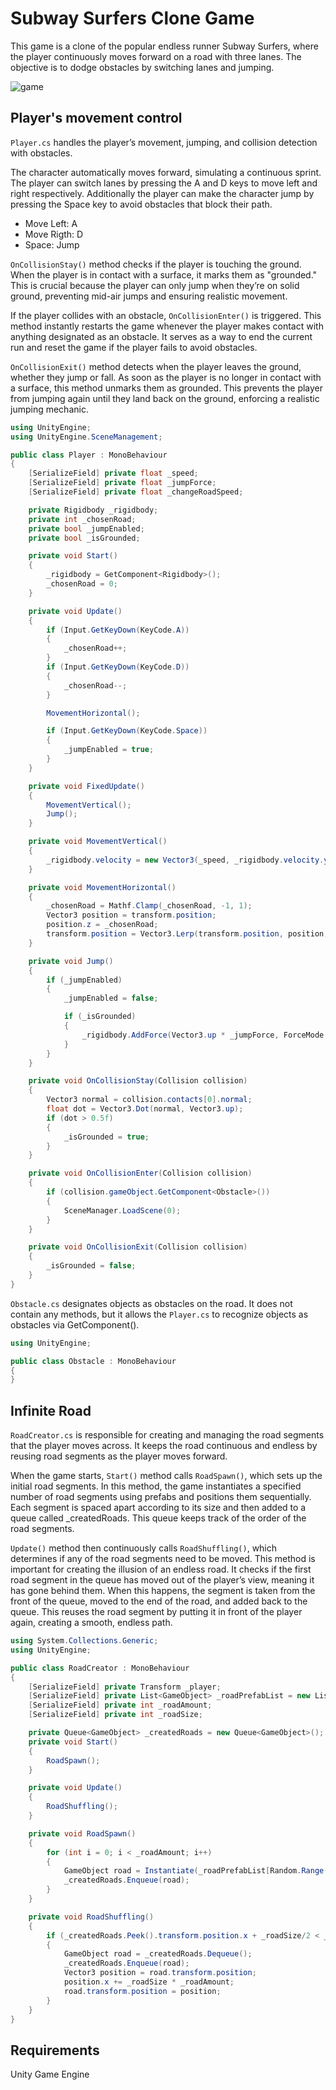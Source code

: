 # Subway Surfers Clone Game

This game is a clone of the popular endless runner Subway Surfers, where the player continuously moves forward on a road with three lanes. The objective is to dodge obstacles by switching lanes and jumping. 

![game](https://github.com/MariiaPiili/Subway-Surfers-Clone-Game/blob/main/game.png)
## Player's movement сontrol

`Player.cs` handles the player’s movement, jumping, and collision detection with obstacles. 

The character automatically moves forward, simulating a continuous sprint. The player can switch lanes by pressing the A and D keys to move left and right respectively. Additionally the player can make the character jump by pressing the Space key to avoid obstacles that block their path.

- Move Left: A
- Move Rigth: D
- Space: Jump

`OnCollisionStay()` method checks if the player is touching the ground. When the player is in contact with a surface, it marks them as "grounded." This is crucial because the player can only jump when they’re on solid ground, preventing mid-air jumps and ensuring realistic movement.

If the player collides with an obstacle, `OnCollisionEnter()` is triggered. This method instantly restarts the game whenever the player makes contact with anything designated as an obstacle. It serves as a way to end the current run and reset the game if the player fails to avoid obstacles.

`OnCollisionExit()`  method detects when the player leaves the ground, whether they jump or fall. As soon as the player is no longer in contact with a surface, this method unmarks them as grounded. This prevents the player from jumping again until they land back on the ground, enforcing a realistic jumping mechanic.

```csharp
using UnityEngine;
using UnityEngine.SceneManagement;

public class Player : MonoBehaviour
{
    [SerializeField] private float _speed;
    [SerializeField] private float _jumpForce;
    [SerializeField] private float _changeRoadSpeed;

    private Rigidbody _rigidbody;
    private int _chosenRoad;
    private bool _jumpEnabled;
    private bool _isGrounded;

    private void Start()
    {
        _rigidbody = GetComponent<Rigidbody>();
        _chosenRoad = 0;
    }

    private void Update()
    {
        if (Input.GetKeyDown(KeyCode.A))
        {
            _chosenRoad++;
        }
        if (Input.GetKeyDown(KeyCode.D))
        {
            _chosenRoad--;
        }

        MovementHorizontal();

        if (Input.GetKeyDown(KeyCode.Space))
        {
            _jumpEnabled = true;
        }
    }

    private void FixedUpdate()
    {
        MovementVertical();
        Jump();
    }

    private void MovementVertical()
    {
        _rigidbody.velocity = new Vector3(_speed, _rigidbody.velocity.y, _rigidbody.velocity.z);
    }

    private void MovementHorizontal()
    {
        _chosenRoad = Mathf.Clamp(_chosenRoad, -1, 1);
        Vector3 position = transform.position;
        position.z = _chosenRoad;
        transform.position = Vector3.Lerp(transform.position, position, Time.deltaTime * _changeRoadSpeed);
    }

    private void Jump()
    {
        if (_jumpEnabled)
        {
            _jumpEnabled = false;

            if (_isGrounded)
            {
                _rigidbody.AddForce(Vector3.up * _jumpForce, ForceMode.Impulse);
            }
        }
    }

    private void OnCollisionStay(Collision collision)
    {
        Vector3 normal = collision.contacts[0].normal;
        float dot = Vector3.Dot(normal, Vector3.up);
        if (dot > 0.5f)
        {
            _isGrounded = true;
        }
    }

    private void OnCollisionEnter(Collision collision)
    {
        if (collision.gameObject.GetComponent<Obstacle>())
        {
            SceneManager.LoadScene(0);
        }
    }

    private void OnCollisionExit(Collision collision)
    {
        _isGrounded = false;
    }
}
```

`Obstacle.cs` designates objects as obstacles on the road. It does not contain any methods, but it allows the `Player.cs` to recognize objects as obstacles via GetComponent<Obstacle>().

```csharp
using UnityEngine;

public class Obstacle : MonoBehaviour
{
}
```

## Infinite Road

`RoadCreator.cs` is responsible for creating and managing the road segments that the player moves across. It keeps the road continuous and endless by reusing road segments as the player moves forward.

When the game starts, `Start()` method calls `RoadSpawn()`, which sets up the initial road segments. In this method, the game instantiates a specified number of road segments using prefabs and positions them sequentially. Each segment is spaced apart according to its size and then added to a queue called _createdRoads. This queue keeps track of the order of the road segments.

`Update()` method then continuously calls `RoadShuffling()`, which determines if any of the road segments need to be moved. This method is important for creating the illusion of an endless road. It checks if the first road segment in the queue has moved out of the player’s view, meaning it has gone behind them. When this happens, the segment is taken from the front of the queue, moved to the end of the road, and added back to the queue. This reuses the road segment by putting it in front of the player again, creating a smooth, endless path.

```csharp
using System.Collections.Generic;
using UnityEngine;

public class RoadCreator : MonoBehaviour
{
    [SerializeField] private Transform _player;
    [SerializeField] private List<GameObject> _roadPrefabList = new List<GameObject>();
    [SerializeField] private int _roadAmount;
    [SerializeField] private int _roadSize;

    private Queue<GameObject> _createdRoads = new Queue<GameObject>();
    private void Start()
    {
        RoadSpawn();
    }

    private void Update()
    {
        RoadShuffling();
    }

    private void RoadSpawn()
    {
        for (int i = 0; i < _roadAmount; i++)
        {
            GameObject road = Instantiate(_roadPrefabList[Random.Range(0, _roadPrefabList.Count)], new Vector3(i * _roadSize, 0f, 0f), Quaternion.identity);
            _createdRoads.Enqueue(road);
        }
    }

    private void RoadShuffling()
    {
        if (_createdRoads.Peek().transform.position.x + _roadSize/2 < _player.position.x)
        {
            GameObject road = _createdRoads.Dequeue();
            _createdRoads.Enqueue(road);
            Vector3 position = road.transform.position;
            position.x += _roadSize * _roadAmount;
            road.transform.position = position;
        }
    }
}
```

## Requirements

Unity Game Engine



 
